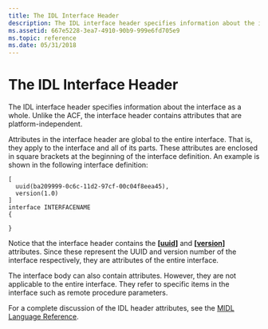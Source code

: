 ```yaml
---
title: The IDL Interface Header
description: The IDL interface header specifies information about the interface as a whole. Unlike the ACF, the interface header contains attributes that are platform-independent.
ms.assetid: 667e5228-3ea7-4910-90b9-999e6fd705e9
ms.topic: reference
ms.date: 05/31/2018
---
```


# The IDL Interface Header

The IDL interface header specifies information about the interface as a whole. Unlike the ACF, the interface header contains attributes that are platform-independent.

Attributes in the interface header are global to the entire interface. That is, they apply to the interface and all of its parts. These attributes are enclosed in square brackets at the beginning of the interface definition. An example is shown in the following interface definition:

``` syntax
[
  uuid(ba209999-0c6c-11d2-97cf-00c04f8eea45),
  version(1.0)
]
interface INTERFACENAME
{

}
```

Notice that the interface header contains the **\[**[**uuid**](/windows/desktop/Midl/uuid)**\]** and **\[**[**version**](/windows/desktop/Midl/version)**\]** attributes. Since these represent the UUID and version number of the interface respectively, they are attributes of the entire interface.

The interface body can also contain attributes. However, they are not applicable to the entire interface. They refer to specific items in the interface such as remote procedure parameters.

For a complete discussion of the IDL header attributes, see the [MIDL Language Reference](/windows/desktop/Midl/midl-language-reference).

 

 
